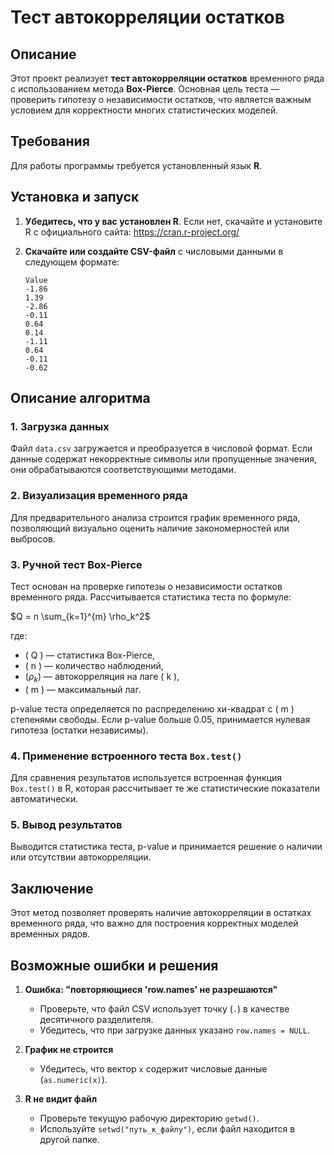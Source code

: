 # Тест автокорреляции остатков

## Описание
Этот проект реализует **тест автокорреляции остатков** временного ряда с использованием метода **Box-Pierce**. Основная цель теста — проверить гипотезу о независимости остатков, что является важным условием для корректности многих статистических моделей.

## Требования
Для работы программы требуется установленный язык **R**.

## Установка и запуск
1. **Убедитесь, что у вас установлен R**. Если нет, скачайте и установите R с официального сайта: https://cran.r-project.org/
2. **Скачайте или создайте CSV-файл** с числовыми данными в следующем формате:

   ```csv
   Value
   -1.86
   1.39
   -2.86
   -0.11
   0.64
   0.14
   -1.11
   0.64
   -0.11
   -0.62
   ```

## Описание алгоритма

### 1. Загрузка данных
Файл `data.csv` загружается и преобразуется в числовой формат. Если данные содержат некорректные символы или пропущенные значения, они обрабатываются соответствующими методами.

### 2. Визуализация временного ряда
Для предварительного анализа строится график временного ряда, позволяющий визуально оценить наличие закономерностей или выбросов.

### 3. Ручной тест Box-Pierce
Тест основан на проверке гипотезы о независимости остатков временного ряда. Рассчитывается статистика теста по формуле:

$Q = n \sum_{k=1}^{m} \rho_k^2$

где:
- ( Q ) — статистика Box-Pierce,
- ( n ) — количество наблюдений,
- $( \rho_k )$ — автокорреляция на лаге \( k \),
- ( m ) — максимальный лаг.

p-value теста определяется по распределению хи-квадрат с \( m ) степенями свободы. Если p-value больше 0.05, принимается нулевая гипотеза (остатки независимы).

### 4. Применение встроенного теста `Box.test()`
Для сравнения результатов используется встроенная функция `Box.test()` в R, которая рассчитывает те же статистические показатели автоматически.

### 5. Вывод результатов
Выводится статистика теста, p-value и принимается решение о наличии или отсутствии автокорреляции.

## Заключение
Этот метод позволяет проверять наличие автокорреляции в остатках временного ряда, что важно для построения корректных моделей временных рядов.

## Возможные ошибки и решения

1. **Ошибка: "повторяющиеся 'row.names' не разрешаются"**
   - Проверьте, что файл CSV использует точку (`.`) в качестве десятичного разделителя.
   - Убедитесь, что при загрузке данных указано `row.names = NULL`.

2. **График не строится**
   - Убедитесь, что вектор `x` содержит числовые данные (`as.numeric(x)`).

3. **R не видит файл**
   - Проверьте текущую рабочую директорию `getwd()`.
   - Используйте `setwd("путь_к_файлу")`, если файл находится в другой папке.
